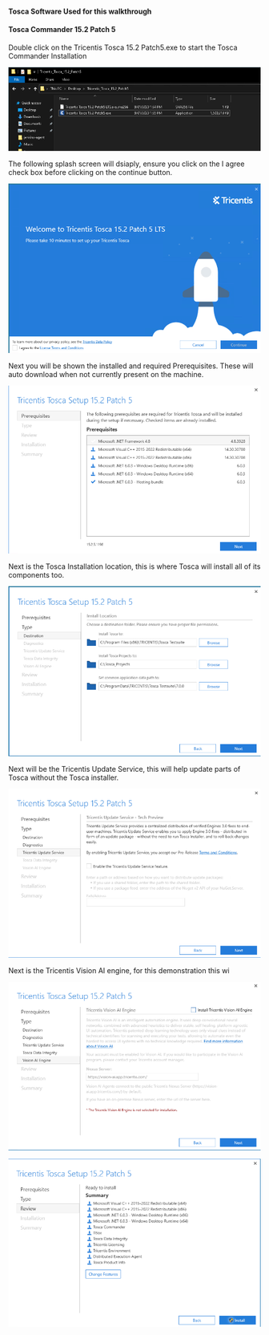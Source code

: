 #### Tosca Software Used for this walkthrough
#### Tosca Commander 15.2 Patch 5

Double click on the Tricentis Tosca 15.2 Patch5.exe to start the Tosca Commander Installation

![](./img/commander.png)

The following splash screen will dsiaply, ensure you click on the I agree check box before clicking on the continue button.

![](./img/commander-splash.png)

Next you will be shown the installed and required Prerequisites. These will auto download when not currently present on the machine.

![](./img/commander-prerequisites.png)

Next is the Tosca Installation location, this is where Tosca will install all of its components too.

![](./img/commander-install-location.png)

Next will be the Tricentis Update Service, this will help update parts of Tosca without the Tosca installer.

![](./img/commander-update-service.png)

Next is the Tricentis Vision AI engine, for this demonstration this wi

![](./img/commander-vission-ai.png)

![](./img/commander-install.png)